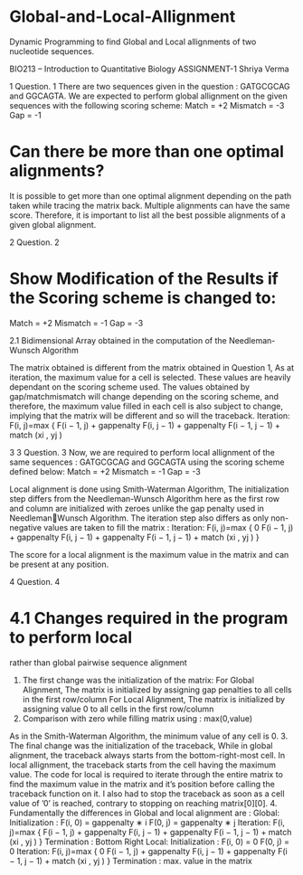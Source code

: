 # Global-and-Local-Allignment
Dynamic Programming to find Global and Local allignments of two nucleotide sequences.

BIO213 – Introduction to Quantitative Biology
ASSIGNMENT-1
Shriya Verma 

1 Question. 1
There are two sequences given in the question : GATGCGCAG and GGCAGTA.
We are expected to perform global allignment on the given sequences with the
following scoring scheme:
Match = +2
Mismatch = -3
Gap = -1

# Can there be more than one optimal alignments?
It is possible to get more than one optimal alignment depending on the path
taken while tracing the matrix back. Multiple alignments can have the same
score. Therefore, it is important to list all the best possible alignments of a
given global alignment.


2 Question. 2
# Show Modification of the Results if the Scoring scheme is changed to:
Match = +2
Mismatch = -1
Gap = -3

2.1 Bidimensional Array obtained in the computation of
the Needleman-Wunsch Algorithm

The matrix obtained is different from the matrix obtained in Question 1, As
at iteration, the maximum value for a cell is selected. These values are heavily
dependant on the scoring scheme used. The values obtained by gap/matchmismatch
will change depending on the scoring scheme, and therefore, the maximum
value filled in each cell is also subject to change, implying that the matrix will
be different and so will the traceback.
Iteration: F(i, j)=max
{
F(i − 1, j) + gappenalty
F(i, j − 1) + gappenalty
F(i − 1, j − 1) + match (xi
, yj )

3
3 Question. 3
Now, we are required to perform local allignment of the same sequences :
GATGCGCAG and GGCAGTA using the scoring scheme defined below:
Match = +2
Mismatch = -1
Gap = -3

Local alignment is done using Smith-Waterman Algorithm, The initialization
step differs from the Needleman-Wunsch Algorithm here as the first row and
column are initialized with zeroes unlike the gap penalty used in NeedlemanWunsch Algorithm. The iteration step also differs as only non-negative values
are taken to fill the matrix :
Iteration: F(i, j)=max
{
0
F(i − 1, j) + gappenalty
F(i, j − 1) + gappenalty
F(i − 1, j − 1) + match (xi
, yj )
}


The score for a local alignment is the maximum value in the matrix and can
be present at any position.


4 Question. 4

# 4.1 Changes required in the program to perform local
rather than global pairwise sequence alignment
1. The first change was the initialization of the matrix:
For Global Alignment, The matrix is initialized by assigning gap penalties to all cells in the first row/column
For Local Alignment, The matrix is initialized by assigning value 0 to all
cells in the first row/column
2. Comparison with zero while filling matrix using :
max(0,value)

As in the Smith-Waterman Algorithm, the minimum value of any cell is 0.
3. The final change was the initialization of the traceback, While in global
alignment, the traceback always starts from the bottom-right-most cell.
In local allignment, the traceback starts from the cell having the maximum value. The code for local is required to iterate through the entire
matrix to find the maximum value in the matrix and it’s position before
calling the traceback function on it. I also had to stop the traceback as
soon as a cell value of ’0’ is reached, contrary to stopping on reaching
matrix[0][0].
4. Fundamentally the differences in Global and local alignment are :
Global: Initialization : F(i, 0) = gappenalty ∗ i
F(0, j) = gappenalty ∗ j
Iteration: F(i, j)=max
{
F(i − 1, j) + gappenalty
F(i, j − 1) + gappenalty
F(i − 1, j − 1) + match (xi
, yj ) }
Termination : Bottom Right
Local: Initialization : F(i, 0) = 0
F(0, j) = 0
Iteration: F(i, j)=max
{
0
F(i − 1, j) + gappenalty
F(i, j − 1) + gappenalty
F(i − 1, j − 1) + match (xi
, yj ) }
Termination : max. value in the matrix
